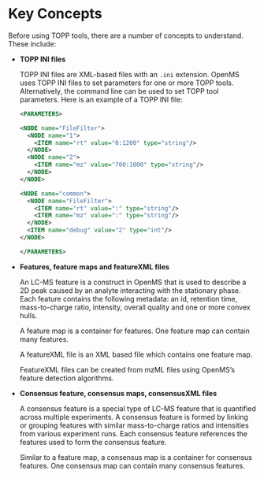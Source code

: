 Key Concepts
============

Before using TOPP tools, there are a number of concepts to understand. These include:
- **TOPP INI files**

  TOPP INI files are XML-based files with an `.ini` extension. OpenMS uses TOPP INI files to set parameters for one or more TOPP tools. Alternatively, the command line can be used to set TOPP tool parameters.
  Here is an example of a TOPP INI file:

  ```xml
  <PARAMETERS>

  <NODE name="FileFilter">
    <NODE name="1">
      <ITEM name="rt" value="0:1200" type="string"/>
    </NODE>
    <NODE name="2">
      <ITEM name="mz" value="700:1000" type="string"/>
    </NODE>
  </NODE>

  <NODE name="common">
    <NODE name="FileFilter">
      <ITEM name="rt" value=":" type="string"/>
      <ITEM name="mz" value=":" type="string"/>
    </NODE>
    <ITEM name="debug" value="2" type="int"/>
  </NODE>

  </PARAMETERS>
  ```
- **Features, feature maps and featureXML files**

  An LC-MS feature is a construct in OpenMS that is used to describe a 2D peak caused by an analyte interacting with the stationary phase. Each feature contains the following metadata: an id, retention time, mass-to-charge ratio, intensity, overall quality and one or more convex hulls.   

  A feature map is a container for features. One feature map can contain many features.

  A featureXML file is an XML based file which contains one feature map.

  FeatureXML files can be created from mzML files using OpenMS’s feature detection algorithms.

- **Consensus feature, consensus maps, consensusXML files**

  A consensus feature is a special type of LC-MS feature that is quantified across multiple experiments. A consensus feature is formed by linking or grouping features with similar mass-to-charge ratios and intensities from various experiment runs. Each consensus feature references the features used to form the consensus feature.

  Similar to a feature map, a consensus map is a container for consensus features. One consensus map can contain many consensus features.
